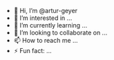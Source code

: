 - 👋 Hi, I’m @artur-geyer
- 👀 I’m interested in ...
- 🌱 I’m currently learning ...
- 💞️ I’m looking to collaborate on ...
- 📫 How to reach me ...
- ⚡ Fun fact: ...

<!---
artur-geyer/artur-geyer is a ✨ special ✨ repository because its `README.md` (this file) appears on your GitHub profile.
You can click the Preview link to take a look at your changes.
--->
